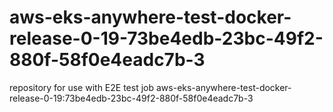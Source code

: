 # aws-eks-anywhere-test-docker-release-0-19-73be4edb-23bc-49f2-880f-58f0e4eadc7b-3
repository for use with E2E test job aws-eks-anywhere-test-docker-release-0-19:73be4edb-23bc-49f2-880f-58f0e4eadc7b-3
